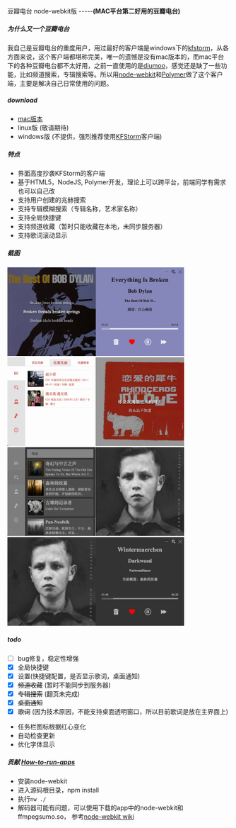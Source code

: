 豆瓣电台 node-webkit版  -----**(MAC平台第二好用的豆瓣电台)**

##### 为什么**又**一个豆瓣电台
我自己是豆瓣电台的重度用户，用过最好的客户端是windows下的[kfstorm](http://www.kfstorm.com/blog/doubanfm/)，从各方面来说，这个客户端都堪称完美，唯一的遗憾是没有mac版本的，而mac平台下的各种豆瓣电台都不太好用，之前一直使用的是[diumoo](http://diumoo.net)，感觉还是缺了一些功能，比如频道搜索，专辑搜索等。所以用[node-webkit](https://github.com/rogerwang/node-webkit)和[Polymer](http://www.polymer-project.org/)做了这个客户端，主要是解决自己日常使用的问题。

    
##### download
- [mac版本](http://pan.baidu.com/s/1bnyB5Xd)
- linux版 (敬请期待)
- windows版 (不提供，强烈推荐使用[KFStorm](http://www.kfstorm.com/blog/doubanfm)客户端)
    
##### 特点
- 界面高度抄袭KFStorm的客户端
- 基于HTML5，NodeJS, Polymer开发，理论上可以跨平台，前端同学有需求也可以自己改
- 支持用户创建的兆赫搜索
- 支持专辑模糊搜索（专辑名称，艺术家名称）
- 支持全局快捷键
- 支持频道收藏（暂时只能收藏在本地，未同步服务器）
- 支持歌词滚动显示

##### 截图
<img src="assets/images/dbfm9.png" width="400" height=200 />

<img src="assets/images/dbfm8.png" width="400"  height=200  />

<img src="assets/images/dbfm5.png" width="400"  height=200  />

<img src="assets/images/dbfm6.png" width="400"  height=200  />

##### todo
- [ ] bug修复，稳定性增强
- [x] 全局快捷键
- [x] 设置(快捷键配置，是否显示歌词，桌面通知)
- [x] ~~频道收藏~~ (暂时不能同步到服务器)
- [x] ~~专辑搜索~~ (翻页未完成)
- [x] ~~桌面通知~~
- [x] ~~歌词~~ (因为技术原因，不能支持桌面透明窗口，所以目前歌词是放在主界面上)
- 任务栏图标根据红心变化
- 自动检查更新
- 优化字体显示
    

##### 贡献 [How-to-run-apps](https://github.com/rogerwang/node-webkit/wiki/How-to-run-apps)
- 安装node-webkit
- 进入源码根目录，npm install
- 执行`nw ./`
- 解码器可能有问题，可以使用下载的app中的node-webkit和ffmpegsumo.so， 参考[node-webkit wiki](https://github.com/rogerwang/node-webkit/wiki/Using-MP3-%26-MP4-%28H.264%29-using-the--video--%26--audio--tags.)
